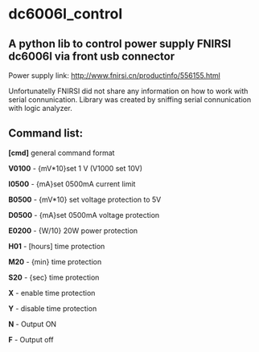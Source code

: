 # dc6006l_control
 ## A python lib to control power supply FNIRSI dc6006l via front usb connector
 Power supply link: http://www.fnirsi.cn/productinfo/556155.html
 
 Unfortunatelly FNIRSI did not share any information on how to work with serial connunication. 
 Library was created by sniffing serial connunication with logic analyzer. 
 ## Command list: 
**[cmd]<CR><LF>** general command format
 
**V0100** - {mV*10}set 1 V (V1000 set 10V)
 
**I0500** - {mA}set  0500mA current limit

**B0500** - {mV*10} set voltage protection to 5V

**D0500** - {mA}set  0500mA voltage protection

**E0200** - {W/10} 20W power protection

**H01** - [hours] time protection

**M20** -  {min} time protection

**S20** - {sec} time protection

**X** - enable time protection

**Y** - disable time protection

**N** - Output ON

**F** - Output off
 
